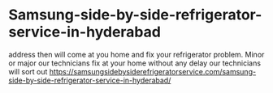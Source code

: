 # Samsung-side-by-side-refrigerator-service-in-hyderabad
address then will come at you home and fix your refrigerator problem. Minor or major our technicians fix at your home without any delay our technicians will sort out  https://samsungsidebysiderefrigeratorservice.com/samsung-side-by-side-refrigerator-service-in-hyderabad/
